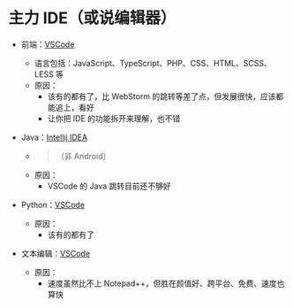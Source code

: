 
# 主力 IDE（或说编辑器）
- 前端：[VSCode](https://code.visualstudio.com/)
  - 语言包括：JavaScript、TypeScript、PHP、CSS、HTML、SCSS、LESS 等
  - 原因：
    - 该有的都有了，比 WebStorm 的跳转等差了点，但发展很快，应该都能追上，看好
    - 让你把 IDE 的功能拆开来理解，也不错

- Java：[Intellij IDEA](https://www.jetbrains.com/idea/)
  - >（非 Android）
  - 原因：
    - VSCode 的 Java 跳转目前还不够好
    
- Python：[VSCode](https://code.visualstudio.com/)
  - 原因：
    - 该有的都有了

- 文本编辑：[VSCode](https://code.visualstudio.com/)
  - 原因：
    - 速度虽然比不上 Notepad++，但胜在颜值好、跨平台、免费、速度也算快






